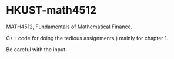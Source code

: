 # HKUST-math4512
MATH4512, Fundamentals of Mathematical Finance. 

C++ code for doing the tedious assignments:) mainly for chapter 1.


Be careful with the input. 
